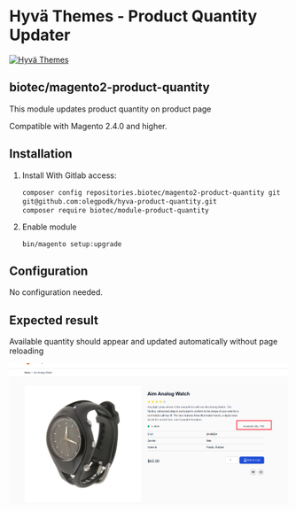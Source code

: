 # Hyvä Themes - Product Quantity Updater

[![Hyvä Themes](https://hyva.io/media/wysiwyg/logo-compact.png)](https://hyva.io/)

## biotec/magento2-product-quantity

This module updates product quantity on product page

Compatible with Magento 2.4.0 and higher.

## Installation

1. Install With Gitlab access:
   ```
   composer config repositories.biotec/magento2-product-quantity git git@github.com:olegpodk/hyva-product-quantity.git
   composer require biotec/module-product-quantity
   ```

2. Enable module
    ```
    bin/magento setup:upgrade
    ```
## Configuration

No configuration needed.

## Expected result
Available quantity should appear and updated automatically without page reloading

![screenshot](docs/screen1.png)

